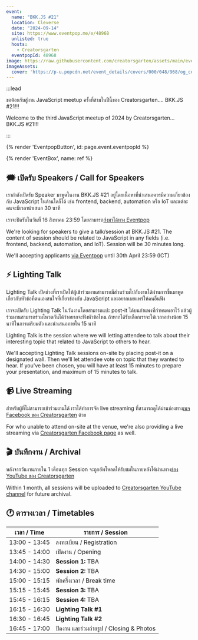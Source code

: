 ```yaml
---
event:
  name: "BKK.JS #21"
  location: Cleverse
  date: "2024-09-14"
  site: https://www.eventpop.me/e/48968
  unlisted: true
  hosts:
    - Creatorsgarten
  eventpopId: 48968
image: https://raw.githubusercontent.com/creatorsgarten/assets/main/events/bkkjs21.png
imageAssets:
  cover: 'https://p-u.popcdn.net/event_details/covers/000/048/968/og_cover/ad5fcff040d7c570cce7f69188b3fb51775937bc.png?1722844497'
---
```


:::lead

ขอต้อนรับสู่งาน JavaScript meetup ครั้งที่สามในปีนี้ของ Creatorsgarten.... BKK.JS #21!!!

Welcome to the third JavaScript meetup of 2024 by Creatorsgarten... BKK.JS #21!!!

:::

{% render 'EventpopButton', id: page.event.eventpopId %}

{% render 'EventBox', name: ref %}

## 🗯️ เปิดรับ Speakers / Call for Speakers

เรากำลังเปิดรับ Speaker มาพูดในงาน BKK.JS #21 อยู่โดยเนื้อหาที่นำเสนอควรมีความเกี่ยวข้องกับ JavaScript ในด้านใดก็ได้ เช่น frontend, backend, automation หรือ IoT และแต่ละคนจะมีเวลานำเสนอ 30 นาที

เราจะปิดรับในวันที่ 16 สิงหาคม 23:59 โดยสามารถ[ส่งมาได้ทาง Eventpop](https://www.eventpop.me/events/48968/application_forms/3230/applicants/new)

We're looking for speakers to give a talk/session at BKK.JS #21. The content of session should be related to JavaScript in any fields (i.e. frontend, backend, automation, and IoT). Session will be 30 minutes long.

We'll accepting applicants [via Eventpop](https://www.eventpop.me/events/48968/application_forms/3230/applicants/new) until 30th April 23:59 (ICT)

## ⚡ Lighting Talk

Lighting Talk เปิดช่วงที่เราเปิดให้ผู้เข้าร่วมงานสามารถมีส่วนร่วมไปกับงานได้ผ่านการขึ้นมาพูดเกี่ยวกับหัวข้อที่ตนเองสนใจที่เกี่ยวข้องกับ JavaScript และอยากเผยแพร่ให้คนอื่นฟัง

เราจะเปิดรับ Lighting Talk ในวันงานโดยสามารถแปะ post-it ได้บนกำแพงที่กำหนดเอาไว้ แล้วผู้ร่วมงานสามารถร่วมโหวตกันได้ว่าอยากจะฟังหัวข้อไหน ถ้าหากได้รับเลือกเราจะให้เวลาอย่างน้อย 15 นาทีในการเตรียมตัว และนำเสนอภายใน 15 นาที

Lighting Talk is the session where we will letting attendee to talk about their interesting topic that related to JavaScript to others to hear.

We'll accepting Lighting Talk sessions on-site by placing post-it on a designated wall. Then we'll let attendee vote on topic that they wanted to hear. If you've been chosen, you will have at least 15 minutes to prepare your presentation, and maximum of 15 minutes to talk.

## 📹 Live Streaming

สำหรับผู้ที่ไม่สามารถเข้าร่วมงานได้ เราได้ทำการจัด live streaming ที่สามารถดูได้ผ่านช่องทาง[เพจ Facebook ของ Creatorsgarten](https://www.facebook.com/creatorsgarten/) ด้วย

For who unable to attend on-site at the venue, we're also providing a live streaming via [Creatorsgarten Facebook page](https://www.facebook.com/creatorsgarten/) as well.

## 🎬 บันทึกงาน / Archival

หลังจากวันงานภายใน 1 เดือนทุก Session จะถูกอัพโหลดให้รับชมในภายหลังได้ผ่านทาง[ช่อง YouTube ของ Creatorsgarten](https://youtube.com/@creatorsgarten)

Within 1 month, all sessions will be uploaded to [Creatorsgarten YouTube channel](https://youtube.com/@creatorsgarten) for future archival.

## 🕐 ตารางเวลา / Timetables

| เวลา / Time | รายการ / Session |
| - | - |
| 13:00 - 13:45 | ลงทะเบียน / Registration |
| 13:45 - 14:00 | เปิดงาน / Opening |
| 14:00 - 14:30 | **Session 1:** TBA |
| 14:30 - 15:00 | **Session 2:** TBA |
| 15:00 - 15:15 | พักครึ่งเวลา / Break time |
| 15:15 - 15:45 | **Session 3:** TBA |
| 15:45 - 16:15 | **Session 4:** TBA |
| 16:15 - 16:30 | **Lighting Talk #1** |
| 16:30 - 16:45 | **Lighting Talk #2** |
| 16:45 - 17:00 | ปิดงาน และร่วมถ่ายรูป / Closing & Photos |
